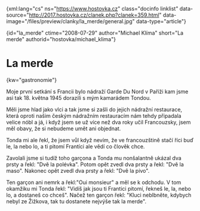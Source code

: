 
{xml:lang="cs" ns="https://www.hostovka.cz" class="docinfo linklist" data-source="http://2017.hostovka.cz/clanek.php?clanek=359.html" data-image="/files/preview/clanky/la_merde/general.jpg" data-type="article"}

{id="la\_merde" ctime="2008-07-29" author="Michael Klíma" short="La merde" authorid="hostovka/michael\_klima"}

# La merde

<!-- generated attribute kw by user_udpatekw.sh on 2019-03-13, do not edit -->

{kw="gastronomie"}

Moje první setkání s Francii bylo nádraží Garde Du Nord v Paříži kam jsme asi tak 18. května 1945 dorazili s mým kamarádem Tondou.

Měli jsme hlad jako vlci a tak jsme si zašli do jejich nádražní restaurace, která oproti našim českým nádražním restauracím nám tehdy připadala velice nóbl a já, i když jsem se už více než dva roky učil Francouzsky, jsem měl obavy, že si nebudeme umět ani objednat.

Tonda mi ale řekl, že jsem vůl když nevím, že ve francouzštině stačí říci buď le, la nebo lo, a ti pitomí Frantíci ale vědí co člověk chce.

Zavolali jsme si tudíž toho garçona a Tonda mu nonšalantně ukázal dva prsty a řekl: "Dvě la polévka". Potom opět zvedl dva prsty a řekl: "Dvě la maso". Nakonec opět zvedl dva prsty a řekl: "Dvě la pivo".

Ten garçon ani nemrk a řekl:"Oui monsieur" a měl se k odchodu. V tom okamžiku mi Tonda řekl: "Vidíš jak jsou ti Frantici pitomí, řekneš le, la, nebo lo, a dostaneš co chceš". Načež ten garçon řekl: "Kluci neblbněte, kdybych nebyl ze Žižkova, tak tu dostanete nejvýše tak la merde".

